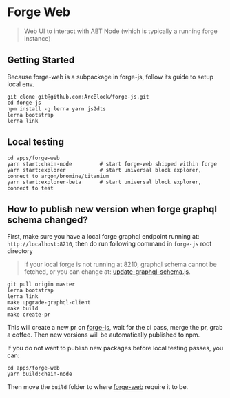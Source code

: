 # Forge Web

> Web UI to interact with ABT Node (which is typically a running forge instance)

## Getting Started

Because forge-web is a subpackage in forge-js, follow its guide to setup local env.

```shell
git clone git@github.com:ArcBlock/forge-js.git
cd forge-js
npm install -g lerna yarn js2dts
lerna bootstrap
lerna link
```

## Local testing

```shell
cd apps/forge-web
yarn start:chain-node         # start forge-web shipped within forge
yarn start:explorer           # start universal block explorer, connect to argon/bromine/titanium
yarn start:explorer-beta      # start universal block explorer, connect to test
```

## How to publish new version when forge graphql schema changed?

First, make sure you have a local forge graphql endpoint running at: `http://localhost:8210`, then do run following command in `forge-js` root directory

> If your local forge is not running at 8210, graphql schema cannot be fetched, or you can change at: [update-graphql-schema.js](../../packages/graphl-client/tools/update-graphql-schema.js).

```shell
git pull origin master
lerna bootstrap
lerna link
make upgrade-graphql-client
make build
make create-pr
```

This will create a new pr on [forge-js](https://github.com/ArcBlock/forge-js/pulls), wait for the ci pass, merge the pr, grab a coffee.
Then new versions will be automatically published to npm.

If you do not want to publish new packages before local testing passes, you can:

```shell
cd apps/forge-web
yarn build:chain-node
```

Then move the `build` folder to where [forge-web](https://github.com/ArcBlock/forge-web) require it to be.

